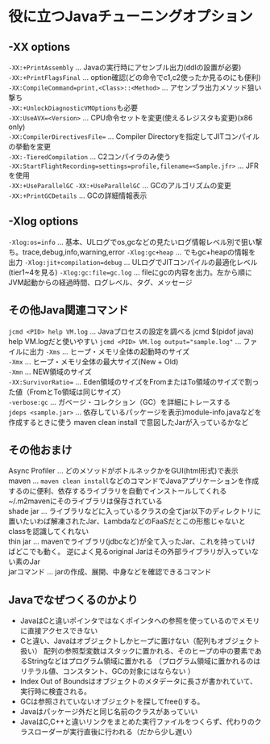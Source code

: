 # 役に立つJavaチューニングオプション
## -XX options
`-XX:+PrintAssembly` ... Javaの実行時にアセンブル出力(ddlの設置が必要)  
`-XX:+PrintFlagsFinal` ... option確認(どの命令でc1,c2使ったか見るのにも便利)  
`-XX:CompileCommand=print,<Class>::<Method>` ... アセンブラ出力メソッド狙い撃ち  
`-XX:+UnlockDiagnosticVMOptions`も必要  
`-XX:UseAVX=<Version>` ... CPU命令セットを変更(使えるレジスタも変更)(x86 only)  
`-XX:CompilerDirectivesFile=` ... Compiler Directoryを指定してJITコンパイルの挙動を変更  
`-XX:-TieredCompilation` ... C2コンパイラのみ使う  
`-XX:StartFlightRecording=settings=profile,filename=<Sample.jfr>` ... JFRを使用  
`-XX:+UseParallelGC` `-XX:+UseParallelGC` ... GCのアルゴリズムの変更  
`-XX:+PrintGCDetails` ... GCの詳細情報表示

## -Xlog options
`-Xlog:os=info` ... 基本、ULログでos,gcなどの見たいログ情報レベル別で狙い撃ち。trace,debug,info,warning,error
`-Xlog:gc+heap` ... でもgc+heapの情報を出力
`-Xlog:jit+compilation=debug` ... ULログでJITコンパイルの最適化レベル(tier1~4を見る)
`-Xlog:gc:file=gc.log` ...  fileにgcの内容を出力。左から順にJVM起動からの経過時間、ログレベル、タグ、メッセージ


## その他Java関連コマンド
`jcmd <PID> help VM.log` ... Javaプロセスの設定を調べる
jcmd $(pidof java) help VM.logだと使いやすい
`jcmd <PID> VM.log output="sample.log"` ... ファイルに出力
`-Xms` ... ヒープ・メモリ全体の起動時のサイズ  
`-Xmx` ... ヒープ・メモリ全体の最大サイズ(New + Old)  
`-Xmn` ... NEW領域のサイズ  
`-XX:SurvivorRatio=` ... Eden領域のサイズをFromまたはTo領域のサイズで割った値（FromとTo領域は同じサイズ）  
`-verbose:gc` ... ガベージ・コレクション（GC）を詳細にトレースする  
`jdeps <sample.jar>` ... 依存しているパッケージを表示)module-info.javaなどを作成するときに使う
maven clean install で意図したJarが入っているかなど

## その他おまけ
Async Profiler ... どのメソッドがボトルネックかをGUI(html形式)で表示    
maven ... `maven clean install`などのコマンドでJavaアプリケーションを作成するのに便利、依存するライブラリを自動でインストールしてくれる ~/.m2mavenにそのライブラリは保存されている    
shade jar ... ライブラリなどに入っているクラスの全てjar以下のディレクトリに置いたいわば解凍されたJar、LambdaなどのFaaSだとこの形態じゃないと
classを認識してくれない  
thin jar ... mavenでライブラリ(jdbcなど)が全て入ったJar、これを持っていけばどこでも動く。
逆によく見るoriginal Jarはその外部ライブラリが入っていない素のJar  
jarコマンド ... jarの作成、展開、中身などを確認できるコマンド  

## Javaでなぜつくるのかより
- JavaはCと違いポインタではなくポインタへの参照を使っているのでメモリに直接アクセスできない
- Cと違い、Javaはオブジェクトしかヒープに置けない（配列もオブジェクト扱い）
配列の参照型変数はスタックに置かれる、そのヒープの中の要素であるStringなどはプログラム領域に置かれる
（プログラム領域に置かれるのはリテラル値、コンスタント、GCの対象にはならない ）
- Index Out of Boundsはオブジェクトのメタデータに長さが書かれていて、実行時に検査される。
- GCは参照されていないオブジェクトを探してfree()する。
- Javaはパッケージ外だと同じ名前のクラスがあっていい
- JavaはC,C++と違いリンクをまとめた実行ファイルをつくらず、代わりのクラスローダーが実行直後に行われる（だから少し遅い）